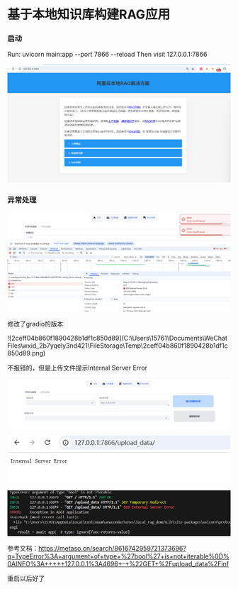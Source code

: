 # 基于本地知识库构建RAG应用



### 启动

Run: uvicorn main:app --port 7866 --reload
Then visit 127.0.0.1:7866



![image-20250530125646305](images\image-20250530125646305.png)



### 异常处理

![image-20250530174604611](images\image-20250530174604611.png)



修改了gradio的版本

![2ceff04b860f1890428b1df1c850d89](C:\Users\15761\Documents\WeChat Files\wxid_2b7yqely3nd421\FileStorage\Temp\2ceff04b860f1890428b1df1c850d89.png)



不报错的，但是上传文件提示Internal Server Error

![image-20250530185909536](images\image-20250530185909536.png)



![image-20250530185949363](images\image-20250530185949363.png)

![image-20250530190030859](images\image-20250530190030859.png)



参考文档：https://metaso.cn/search/8616742959721373696?q=TypeError%3A+argument+of+type+%27bool%27+is+not+iterable%0D%0AINFO%3A+++++127.0.0.1%3A4696+-+%22GET+%2Fupload_data%2Finf



重启以后好了